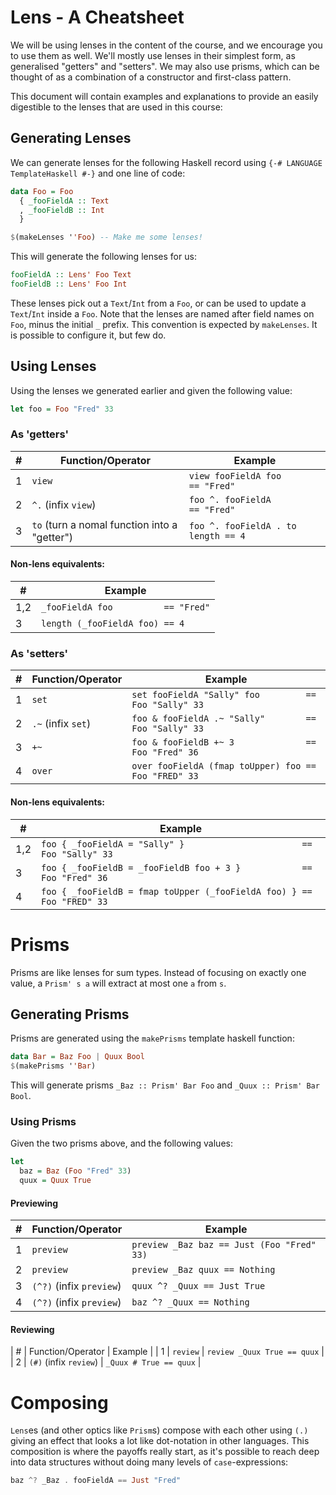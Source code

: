 # Lens - A Cheatsheet

We will be using lenses in the content of the course, and we encourage
you to use them as well. We'll mostly use lenses in their simplest
form, as generalised "getters" and "setters". We may also use prisms,
which can be thought of as a combination of a constructor and
first-class pattern.

This document will contain examples and explanations to provide an
easily digestible to the lenses that are used in this course:

## Generating Lenses

We can generate lenses for the following Haskell record using `{-#
LANGUAGE TemplateHaskell #-}` and one line of code:

```haskell
data Foo = Foo
  { _fooFieldA :: Text
  , _fooFieldB :: Int
  }

$(makeLenses ''Foo) -- Make me some lenses!
```

This will generate the following lenses for us:

```haskell
fooFieldA :: Lens' Foo Text
fooFieldB :: Lens' Foo Int
```

These lenses pick out a `Text`/`Int` from a `Foo`, or can be used to
update a `Text`/`Int` inside a `Foo`. Note that the lenses are named
after field names on `Foo`, minus the initial `_` prefix. This
convention is expected by `makeLenses`. It is possible to configure
it, but few do.

## Using Lenses

Using the lenses we generated earlier and given the following value:

```haskell
let foo = Foo "Fred" 33
```

### As 'getters'

| # | Function/Operator                            | Example                                  |
|---|----------------------------------------------|------------------------------------------|
| 1 | `view`                                       | `view fooFieldA foo           == "Fred"` |
| 2 | `^.` (infix `view`)                          | `foo ^. fooFieldA             == "Fred"` |
| 3 | `to` (turn a nomal function into a "getter") | `foo ^. fooFieldA . to length == 4`      |

#### Non-lens equivalents:

| #   | Example                             |
|-----|-------------------------------------|
| 1,2 | `_fooFieldA foo          == "Fred"` |
| 3   | `length (_fooFieldA foo) == 4`      |

### As 'setters'

| # | Function/Operator  | Example                                               |
|---|--------------------|-------------------------------------------------------|
| 1 | `set`              | `set fooFieldA "Sally" foo         == Foo "Sally" 33` |
| 2 | `.~` (infix `set`) | `foo & fooFieldA .~ "Sally"        == Foo "Sally" 33` |
| 3 | `+~`               | `foo & fooFieldB +~ 3              == Foo "Fred" 36`  |
| 4 | `over`             | `over fooFieldA (fmap toUpper) foo == Foo "FRED" 33`  |

#### Non-lens equivalents:

|   # | Example                                                                |
|-----|------------------------------------------------------------------------|
| 1,2 | `foo { _fooFieldA = "Sally" }                       == Foo "Sally" 33` |
|   3 | `foo { _fooFieldB = _fooFieldB foo + 3 }            == Foo "Fred" 36`  |
|   4 | `foo { _fooFieldB = fmap toUpper (_fooFieldA foo) } == Foo "FRED" 33`  |

# Prisms

Prisms are like lenses for sum types. Instead of focusing on exactly
one value, a `Prism' s a` will extract at most one `a` from `s`.

## Generating Prisms

Prisms are generated using the `makePrisms` template haskell function:

```haskell
data Bar = Baz Foo | Quux Bool
$(makePrisms ''Bar)
```

This will generate prisms `_Baz :: Prism' Bar Foo` and `_Quux ::
Prism' Bar Bool`.

### Using Prisms

Given the two prisms above, and the following values:

```haskell
let
  baz = Baz (Foo "Fred" 33)
  quux = Quux True
```

#### Previewing

| # | Function/Operator        | Example                                    |
|---|--------------------------|--------------------------------------------|
| 1 | `preview`                | `preview _Baz baz == Just (Foo "Fred" 33)` |
| 2 | `preview`                | `preview _Baz quux == Nothing`             |
| 3 | `(^?)` (infix `preview`) | `quux ^? _Quux == Just True`               |
| 4 | `(^?)` (infix `preview`) | `baz ^? _Quux == Nothing`                  |

#### Reviewing

| # | Function/Operator      | Example                     |
| 1 | `review`               | `review _Quux True == quux` |
| 2 | `(#)` (infix `review`) | `_Quux # True == quux`      |

# Composing

`Lens`es (and other optics like `Prism`s) compose with each other
using `(.)` giving an effect that looks a lot like dot-notation in
other languages. This composition is where the payoffs really start,
as it's possible to reach deep into data structures without doing many
levels of `case`-expressions:

```haskell
baz ^? _Baz . fooFieldA == Just "Fred"
```
